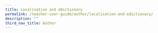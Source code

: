 ```yaml
---
title: Localisation and eDictionary
permalink: /teacher-user-guide/author/localisation-and-edictionary/
description: ""
third_nav_title: Author
---
```

